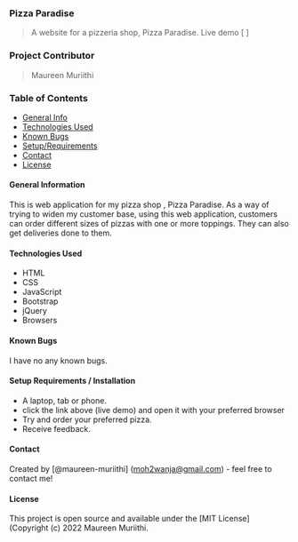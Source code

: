 ### Pizza Paradise

> A website for a pizzeria shop, Pizza Paradise.
> Live demo [ ]

### Project Contributor

> Maureen Muriithi

### Table of Contents

- [General Info](#general-information)
- [Technologies Used](#technologies-used)
- [Known Bugs](#known-bugs)
- [Setup/Requirements](#setup/requirements)
- [Contact](#contact)
- [License](#license)

#### General Information

This is web application for my pizza shop , Pizza Paradise. As a way of trying to widen my customer base, using this web application, customers can order different sizes of pizzas with one or more toppings. They can also get deliveries done to them.

#### Technologies Used

- HTML
- CSS
- JavaScript
- Bootstrap
- jQuery
- Browsers

#### Known Bugs

I have no any known bugs.

#### Setup Requirements / Installation

- A laptop, tab or phone.
- click the link above (live demo) and open it with your preferred browser
- Try and order your preferred pizza.
- Receive feedback.

#### Contact

Created by [@maureen-muriithi] (moh2wanja@gmail.com) - feel free to contact me!

#### License

This project is open source and available under the [MIT License] (Copyright (c) 2022 Maureen Muriithi.
